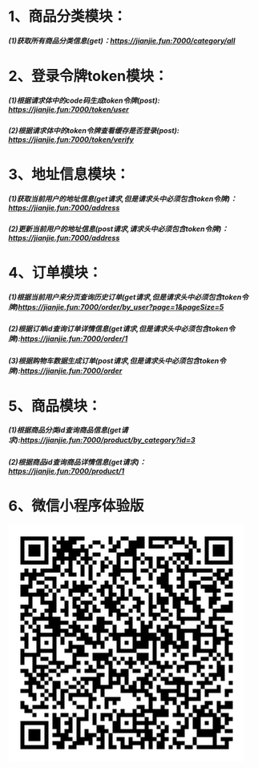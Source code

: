 # 1、商品分类模块：

##### (1)获取所有商品分类信息(get)：https://jianjie.fun:7000/category/all

# 2、登录令牌token模块：

##### (1)根据请求体中的code码生成token令牌(post):  https://jianjie.fun:7000/token/user

##### (2)根据请求体中的token令牌查看缓存是否登录(post):  https://jianjie.fun:7000/token/verify

# 3、地址信息模块：

##### (1)获取当前用户的地址信息(get请求,但是请求头中必须包含token令牌)：https://jianjie.fun:7000/address

##### (2)更新当前用户的地址信息(post请求,请求头中必须包含token令牌)：https://jianjie.fun:7000/address

# 4、订单模块：

##### (1)根据当前用户来分页查询历史订单(get请求,但是请求头中必须包含token令牌)https://jianjie.fun:7000/order/by_user?page=1&pageSize=5

##### (2)根据订单id查询订单详情信息(get请求,但是请求头中必须包含token令牌):https://jianjie.fun:7000/order/1

##### (3)根据购物车数据生成订单(post请求,但是请求头中必须包含token令牌):https://jianjie.fun:7000/order

# 5、商品模块：

##### (1)根据商品分类id查询商品信息(get请求):https://jianjie.fun:7000/product/by_category?id=3

##### (2)根据商品id查询商品详情信息(get请求)：https://jianjie.fun:7000/product/1

# 6、微信小程序体验版

![](QRcode.jpg)



